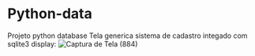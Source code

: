 # Python-data
Projeto python database
Tela generica sistema de cadastro integado com sqlite3
display: ![Captura de Tela (884)](https://github.com/Jonatasdotdev/Python-data/assets/113778501/a9090a01-4dd8-42de-8c4b-58a51cffefe7)

